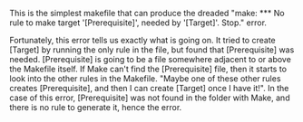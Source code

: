 This is the simplest makefile that can produce the dreaded
    "make: *** No rule to make target '[Prerequisite]', needed by '[Target]'.  Stop."
error.

Fortunately, this error tells us exactly what is going on. It tried to create [Target] by running the only rule in the file, but found that [Prerequisite] was needed. [Prerequisite] is going to be a file somewhere adjacent to or above the Makefile itself. If Make can't find the [Prerequisite] file, then it starts to look into the other rules in the Makefile. "Maybe one of these other rules creates [Prerequisite], and then I can create [Target] once I have it!". In the case of this error, [Prerequisite] was not found in the folder with Make, and there is no rule to generate it, hence the error.
